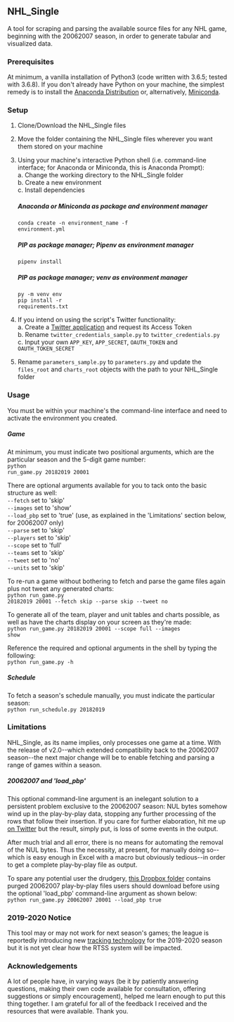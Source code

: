 ## NHL_Single

A tool for scraping and parsing the available source files for any NHL game, beginning with the 20062007 season, in order to generate tabular and visualized data.

### Prerequisites
At minimum, a vanilla installation of Python3 (code written with 3.6.5; tested with 3.6.8). If you don't already have Python on your machine, the simplest remedy is to install the <a href="https://www.anaconda.com/distribution/">Anaconda Distribution</a> or, alternatively, <a href="https://docs.conda.io/en/latest/miniconda.html">Miniconda</a>. 

### Setup
1. Clone/Download the NHL_Single files
2. Move the folder containing the NHL_Single files wherever you want them stored on your machine
3. Using your machine's interactive Python shell (i.e. command-line interface; for Anaconda or Miniconda, this is Anaconda Prompt):<br>
   a. Change the working directory to the NHL_Single folder<br>
   b. Create a new environment<br>
   c. Install dependencies<br>
  
   ##### Anaconda or Miniconda as package and environment manager
   <code>conda create -n environment_name -f environment.yml</code><br>
   
   ##### PIP as package manager; Pipenv as environment manager
   <code>pipenv install</code><br>
   
   ##### PIP as package manager; venv as environment manager
   <code>py -m venv env</code><br>
   <code>pip install -r requirements.txt</code><br>      

4. If you intend on using the script's Twitter functionality:<br>
   a. Create a <a href="https://apps.twitter.com/app/new">Twitter application</a> and request its Access Token<br>
   b. Rename <code>twitter_credentials_sample.py</code> to <code>twitter_credentials.py</code><br>
   c. Input your own <code>APP_KEY</code>, <code>APP_SECRET</code>, <code>OAUTH_TOKEN</code> and <code>OAUTH_TOKEN_SECRET</code><br>

5. Rename <code>parameters_sample.py</code> to <code>parameters.py</code> and update the <code>files_root</code> and <code>charts_root</code> objects with the path to your NHL_Single folder

### Usage
You must be within your machine's the command-line interface and need to activate the environment you created.

##### Game
At minimum, you must indicate two positional arguments, which are the particular season and the 5-digit game number:<br>
<code>python run_game.py 20182019 20001</code>

There are optional arguments available for you to tack onto the basic structure as well:<br>
<code>--fetch</code> set to 'skip'<br>
<code>--images</code> set to 'show'<br>
<code>--load_pbp</code> set to 'true' (use, as explained in the 'Limitations' section below, for 20062007 only)<br>
<code>--parse</code> set to 'skip'<br>
<code>--players</code> set to 'skip'<br>
<code>--scope</code> set to 'full'<br>
<code>--teams</code> set to 'skip'<br>
<code>--tweet</code> set to 'no'<br>
<code>--units</code> set to 'skip'<br>

To re-run a game without bothering to fetch and parse the game files again plus not tweet any generated charts:<br>
<code>python run_game.py 20182019 20001 --fetch skip --parse skip --tweet no</code>

To generate all of the team, player and unit tables and charts possible, as well as have the charts display on your screen as they're made:<br>
<code>python run_game.py 20182019 20001 --scope full --images show</code>

Reference the required and optional arguments in the shell by typing the following:<br>
<code>python run_game.py -h</code>

##### Schedule
To fetch a season's schedule manually, you must indicate the particular season:<br>
<code>python run_schedule.py 20182019</code>

### Limitations

NHL_Single, as its name implies, only processes one game at a time. With the release of v2.0--which extended compatibility back to the 20062007 season--the next major change will be to enable fetching and parsing a range of games within a season.<br>

##### 20062007 and 'load_pbp'

This optional command-line argument is an inelegant solution to a persistent problem exclusive to the 20062007 season: NUL bytes somehow wind up in the play-by-play data, stopping any further processing of the rows that follow their insertion. If you care for further elaboration, hit me up <a href="https://twitter.com/mikegallimore/">on Twitter</a> but the result, simply put, is loss of some events in the output.

After much trial and all error, there is no means for automating the removal of the NUL bytes. Thus the necessity, at present, for manually doing so--which is easy enough in Excel with a macro but obviously tedious--in order to get a complete play-by-play file as output.

To spare any potential user the drudgery, <a href="https://www.dropbox.com/home/20062007_pbp">this Dropbox folder</a> contains purged 20062007 play-by-play files users should download before using the optional 'load_pbp' command-line argument as shown below:<br>
<code>python run_game.py 20062007 20001 --load_pbp true </code>



### 2019-2020 Notice

This tool may or may not work for next season's games; the league is reportedly introducing new <a href="https://www.nhl.com/news/nhl-plans-to-deploy-puck-and-player-tracking-technology-in-2019-2020/c-304218820">tracking technology</a> for the 2019-2020 season but it is not yet clear how the RTSS system will be impacted.

### Acknowledgements
A lot of people have, in varying ways (be it by patiently answering questions, making their own code available for consultation, offering suggestions or simply encouragement), helped me learn enough to put this thing together. I am grateful for all of the feedback I received and the resources that were available. Thank you.
